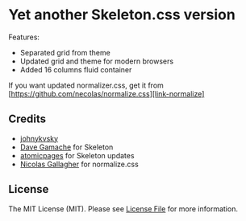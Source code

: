 # Yet another Skeleton.css version

Features:

- Separated grid from theme
- Updated grid and theme for modern browsers
- Added 16 columns fluid container

If you want updated normalizer.css, get it from [https://github.com/necolas/normalize.css][link-normalize]

## Credits

- [johnykvsky][link-author]
- [Dave Gamache][link-dgamache] for Skeleton
- [atomicpages][link-atomicpages] for Skeleton updates
- [Nicolas Gallagher][link-normalize] for normalize.css

## License

The MIT License (MIT). Please see [License File](LICENSE.md) for more information.

[link-author]: https://github.com/johnykvsky
[link-dgamache]: https://github.com/dhg/Skeleton
[link-atomicpages]: http://atomicpages.github.io/skeleton-sass
[link-normalize]: https://github.com/necolas/normalize.css
